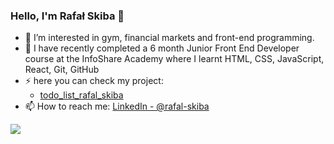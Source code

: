 ### Hello, I'm Rafał Skiba 👋

- 👀 I’m interested in gym, financial markets and front-end programming.
- 🌱 I have recently completed a 6 month Junior Front End Developer course at the InfoShare Academy where I learnt HTML, CSS, JavaScript, React, Git, GitHub
- ⚡ here you can check my project:
  - [todo_list_rafal_skiba](https://todo-list-skiba.netlify.app/)
- 📫 How to reach me: [LinkedIn - @rafal-skiba](https://www.linkedin.com/in/rafal-skiba/)
<img src="https://github-readme-stats.vercel.app/api?username=rafal-skiba&&show_icons=true&title_color=ffffff&icon_color=bb2acf&text_color=daf7dc&bg_color=191919">
